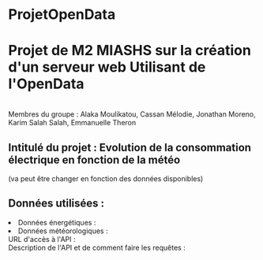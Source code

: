 # ProjetOpenData
<h1> Projet de M2 MIASHS sur la création d'un serveur web Utilisant de l'OpenData </h1> <br>
Membres du groupe : Alaka Moulikatou, Cassan Mélodie, Jonathan Moreno, Karim Salah Salah, Emmanuelle Theron <br>
<h2>Intitulé du projet : Evolution de la consommation électrique en fonction de la météo </h2>(va peut être changer en fonction des données disponibles) <br>
<h2> Données utilisées : </h2>
  <li> Données énergétiques : </li>
  <li> Données météorologiques : </li>
URL d'accès à l'API : <br>
Description de l'API et de comment faire les requêtes : <br>
